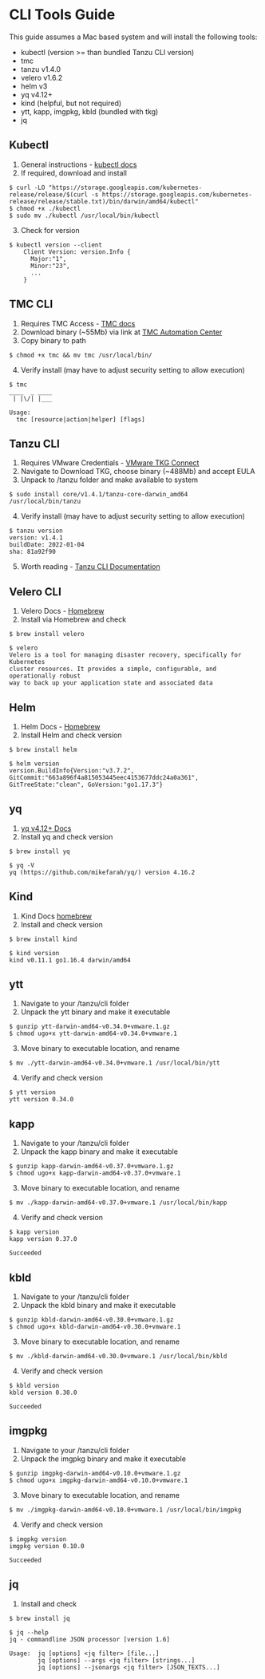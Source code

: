 # CLI Tools Guide

This guide assumes a Mac based system and will install the following tools:

- kubectl (version >= than bundled Tanzu CLI version)
- tmc
- tanzu v1.4.0
- velero v1.6.2
- helm v3
- yq v4.12+
- kind (helpful, but not required)
- ytt, kapp, imgpkg, kbld (bundled with tkg)
- jq

## Kubectl
1. General instructions - [kubectl docs](https://kubernetes.io/docs/tasks/tools/install-kubectl)
2. If required, download and install
```
$ curl -LO "https://storage.googleapis.com/kubernetes-release/release/$(curl -s https://storage.googleapis.com/kubernetes-release/release/stable.txt)/bin/darwin/amd64/kubectl"
$ chmod +x ./kubectl
$ sudo mv ./kubectl /usr/local/bin/kubectl
```
3. Check for version
```
$ kubectl version --client
    Client Version: version.Info { 
      Major:"1",
      Minor:"23",
      ...
    }
```

## TMC CLI
1. Requires TMC Access - [TMC docs](https://docs.vmware.com/en/VMware-Tanzu-Mission-Control/services/tanzumc-using/GUID-7EEBDAEF-7868-49EC-8069-D278FD100FD9.html)
2. Download binary (~55Mb) via link at [TMC Automation Center](https://southtanzuseamericas.tmc.cloud.vmware.com/clidownload)
3. Copy binary to path 
```
$ chmod +x tmc && mv tmc /usr/local/bin/
```
4. Verify install (may have to adjust security setting to allow execution)
```
$ tmc
____  _ ____
 | |\/| |___

Usage:
  tmc [resource|action|helper] [flags]
```

## Tanzu CLI
1. Requires VMware Credentials - [VMware TKG Connect](https://customerconnect.vmware.com/downloads/info/slug/infrastructure_operations_management/vmware_tanzu_kubernetes_grid/1_x)
2. Navigate to Download TKG, choose binary (~488Mb) and accept EULA
3. Unpack to /tanzu folder and make available to system
```
$ sudo install core/v1.4.1/tanzu-core-darwin_amd64 /usr/local/bin/tanzu
```
4. Verify install (may have to adjust security setting to allow execution)
```
$ tanzu version
version: v1.4.1
buildDate: 2022-01-04
sha: 81a92f90
```
5. Worth reading - [Tanzu CLI Documentation](https://docs.vmware.com/en/VMware-Tanzu-Kubernetes-Grid/1.4/vmware-tanzu-kubernetes-grid-14/GUID-install-cli.html#download-and-unpack-the-tanzu-cli-and-kubectl-1)

## Velero CLI
1. Velero Docs - [Homebrew](https://velero.io/docs/v1.7/basic-install/#option-1-macos---homebrew)
2. Install via Homebrew and check
```
$ brew install velero

$ velero
Velero is a tool for managing disaster recovery, specifically for Kubernetes
cluster resources. It provides a simple, configurable, and operationally robust
way to back up your application state and associated data
```

## Helm
1. Helm Docs - [Homebrew](https://helm.sh/docs/intro/install/)
2. Install Helm and check version
```
$ brew install helm

$ helm version
version.BuildInfo{Version:"v3.7.2", GitCommit:"663a896f4a815053445eec4153677ddc24a0a361", GitTreeState:"clean", GoVersion:"go1.17.3"}
```

## yq
1. [yq v4.12+ Docs](https://github.com/mikefarah/yq) 
2. Install yq and check version
```
$ brew install yq

$ yq -V
yq (https://github.com/mikefarah/yq/) version 4.16.2
```

## Kind
1. Kind Docs [homebrew](https://kind.sigs.k8s.io/docs/user/quick-start#installing-with-a-package-manager)
2. Install and check version 
```
$ brew install kind

$ kind version
kind v0.11.1 go1.16.4 darwin/amd64
```

## ytt
1. Navigate to your /tanzu/cli folder 
2. Unpack the ytt binary and make it executable
```
$ gunzip ytt-darwin-amd64-v0.34.0+vmware.1.gz
$ chmod ugo+x ytt-darwin-amd64-v0.34.0+vmware.1
```
3. Move binary to executable location, and rename
```
$ mv ./ytt-darwin-amd64-v0.34.0+vmware.1 /usr/local/bin/ytt
```
4. Verify and check version
```
$ ytt version
ytt version 0.34.0
```

## kapp
1. Navigate to your /tanzu/cli folder
2. Unpack the kapp binary and make it executable
```
$ gunzip kapp-darwin-amd64-v0.37.0+vmware.1.gz
$ chmod ugo+x kapp-darwin-amd64-v0.37.0+vmware.1
```
3. Move binary to executable location, and rename
```
$ mv ./kapp-darwin-amd64-v0.37.0+vmware.1 /usr/local/bin/kapp
```
4. Verify and check version
```
$ kapp version
kapp version 0.37.0

Succeeded
```

## kbld
1. Navigate to your /tanzu/cli folder
2. Unpack the kbld binary and make it executable
```
$ gunzip kbld-darwin-amd64-v0.30.0+vmware.1.gz
$ chmod ugo+x kbld-darwin-amd64-v0.30.0+vmware.1
```
3. Move binary to executable location, and rename
```
$ mv ./kbld-darwin-amd64-v0.30.0+vmware.1 /usr/local/bin/kbld
```
4. Verify and check version
```
$ kbld version
kbld version 0.30.0

Succeeded
```

## imgpkg
1. Navigate to your /tanzu/cli folder
2. Unpack the imgpkg binary and make it executable
```
$ gunzip imgpkg-darwin-amd64-v0.10.0+vmware.1.gz
$ chmod ugo+x imgpkg-darwin-amd64-v0.10.0+vmware.1
```
3. Move binary to executable location, and rename
```
$ mv ./imgpkg-darwin-amd64-v0.10.0+vmware.1 /usr/local/bin/imgpkg

```
4. Verify and check version
```
$ imgpkg version
imgpkg version 0.10.0

Succeeded
```

## jq
1. Install and check
```
$ brew install jq

$ jq --help
jq - commandline JSON processor [version 1.6]

Usage:	jq [options] <jq filter> [file...]
        jq [options] --args <jq filter> [strings...]
        jq [options] --jsonargs <jq filter> [JSON_TEXTS...]
```
